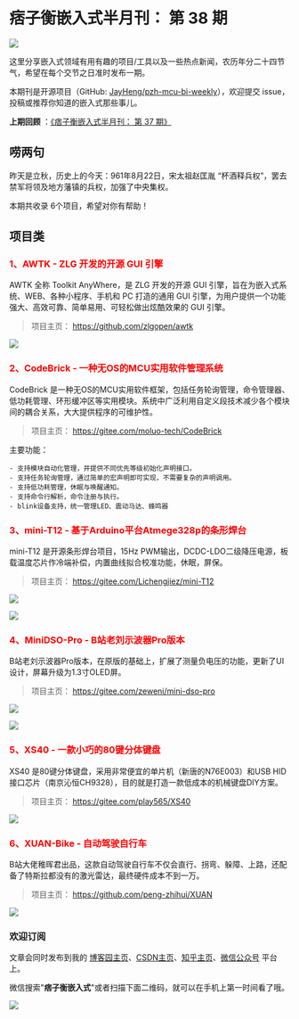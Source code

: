 # 痞子衡嵌入式半月刊： 第 38 期

![](http://henjay724.com/image/cnblogs/pzh_mcu_bi_weekly.PNG)

这里分享嵌入式领域有用有趣的项目/工具以及一些热点新闻，农历年分二十四节气，希望在每个交节之日准时发布一期。

本期刊是开源项目（GitHub: [JayHeng/pzh-mcu-bi-weekly](https://github.com/JayHeng/pzh-mcu-bi-weekly)），欢迎提交 issue，投稿或推荐你知道的嵌入式那些事儿。

**上期回顾** ：[《痞子衡嵌入式半月刊： 第 37 期》](https://www.cnblogs.com/henjay724/p/15116438.html)

## 唠两句

昨天是立秋，历史上的今天：961年8月22日，宋太祖赵匡胤 “杯酒释兵权”，罢去禁军将领及地方藩镇的兵权，加强了中央集权。

本期共收录 6个项目，希望对你有帮助！

## 项目类

### <font color="red">1、AWTK - ZLG 开发的开源 GUI 引擎</font>

AWTK 全称 Toolkit AnyWhere，是 ZLG 开发的开源 GUI 引擎，旨在为嵌入式系统、WEB、各种小程序、手机和 PC 打造的通用 GUI 引擎，为用户提供一个功能强大、高效可靠、简单易用、可轻松做出炫酷效果的 GUI 引擎。

> 项目主页： https://github.com/zlgopen/awtk

![](http://henjay724.com/image/biweekly20210822/awtk.PNG)

### <font color="red">2、CodeBrick - 一种无OS的MCU实用软件管理系统</font>

CodeBrick 是一种无OS的MCU实用软件框架，包括任务轮询管理，命令管理器、低功耗管理、环形缓冲区等实用模块。系统中广泛利用自定义段技术减少各个模块间的耦合关系，大大提供程序的可维护性。

> 项目主页： https://gitee.com/moluo-tech/CodeBrick

主要功能：

```text
- 支持模块自动化管理，并提供不同优先等级初始化声明接口。
- 支持任务轮询管理，通过简单的宏声明即可实现，不需要复杂的声明调用。
- 支持低功耗管理，休眠与唤醒通知。
- 支持命令行解析，命令注册与执行。
- blink设备支持，统一管理LED、震动马达、蜂鸣器
```

### <font color="red">3、mini-T12 - 基于Arduino平台Atmege328p的条形焊台</font>

mini-T12 是开源条形焊台项目，15Hz PWM输出，DCDC-LDO二级降压电源，板载温度芯片作冷端补偿，内置曲线拟合校准功能，休眠，屏保。

> 项目主页： https://gitee.com/Lichengjiez/mini-T12

![](http://henjay724.com/image/biweekly20210822/miniT12-1.PNG)

![](http://henjay724.com/image/biweekly20210822/miniT12-2.PNG)

### <font color="red">4、MiniDSO-Pro - B站老刘示波器Pro版本</font>

B站老刘示波器Pro版本，在原版的基础上，扩展了测量负电压的功能，更新了UI设计，屏幕升级为1.3寸OLED屏。

> 项目主页： https://gitee.com/zeweni/mini-dso-pro

![](http://henjay724.com/image/biweekly20210822/MiniDSO-Pro-1.PNG)

![](http://henjay724.com/image/biweekly20210822/MiniDSO-Pro-2.PNG)

### <font color="red">5、XS40 - 一款小巧的80键分体键盘</font>

XS40 是80键分体键盘，采用非常便宜的单片机（新唐的N76E003）和USB HID接口芯片（南京沁恒CH9328），目的就是打造一款低成本的机械键盘DIY方案。

> 项目主页： https://gitee.com/play565/XS40

![](http://henjay724.com/image/biweekly20210822/XS40.PNG)

### <font color="red">6、XUAN-Bike - 自动驾驶自行车</font>

B站大佬稚晖君出品，这款自动驾驶自行车不仅会直行、拐弯、躲障、上路，还配备了特斯拉都没有的激光雷达，最终硬件成本不到一万。

> 项目主页： https://github.com/peng-zhihui/XUAN

![](http://henjay724.com/image/biweekly20210822/XUAN.PNG)

### 欢迎订阅

文章会同时发布到我的 [博客园主页](https://www.cnblogs.com/henjay724/)、[CSDN主页](https://blog.csdn.net/henjay724)、[知乎主页](https://www.zhihu.com/people/henjay724)、[微信公众号](http://weixin.sogou.com/weixin?type=1&query=痞子衡嵌入式) 平台上。

微信搜索"__痞子衡嵌入式__"或者扫描下面二维码，就可以在手机上第一时间看了哦。

![](http://henjay724.com/image/github/pzhMcu_qrcode_258x258.jpg)

